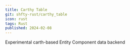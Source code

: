 ```yaml
---
title: Carthy Table
git: shfty-rust/carthy_table
icon: rust
tags: Rust
published: 2024-02-08
---
```


Experimental carth-based Entity Component data backend

